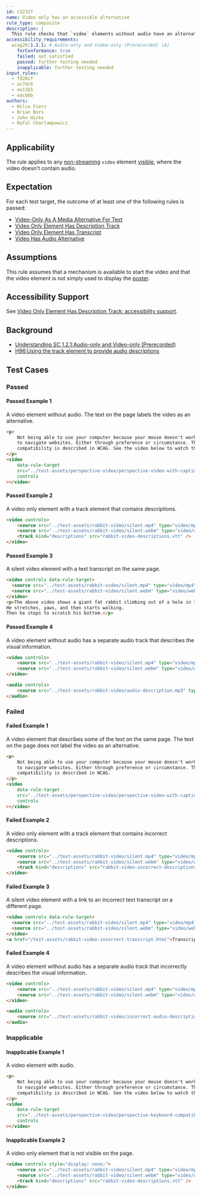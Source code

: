 ```yaml
---
id: c3232f
name: Video only has an accessible alternative
rule_type: composite
description: |
  This rule checks that `video` elements without audio have an alternative available
accessibility_requirements:
  wcag20:1.2.1: # Audio-only and Video-only (Prerecorded) (A)
    forConformance: true
    failed: not satisfied
    passed: further testing needed
    inapplicable: further testing needed
input_rules:
  - fd26cf
  - ac7dc6
  - ee13b5
  - eac66b
authors:
  - Wilco Fiers
  - Brian Bors
  - John Hicks
  - Rafal Charlampowicz
---
```


## Applicability

The rule applies to any [non-streaming](#non-streaming-media-element) `video` element [visible](#visible), where the video doesn't contain audio.

## Expectation

For each test target, the outcome of at least one of the following rules is passed:

- [Video-Only As A Media Alternative For Text](https://act-rules.github.io/rules/fd26cf)
- [Video Only Element Has Description Track](https://act-rules.github.io/rules/ac7dc6)
- [Video Only Element Has Transcript](https://act-rules.github.io/rules/ee13b5)
- [Video Has Audio Alternative](https://act-rules.github.io/rules/eac66b)

## Assumptions

This rule assumes that a mechanism is available to start the video and that the video element is not simply used to display the [poster](https://www.w3.org/TR/html5/semantics-embedded-content.html#element-attrdef-video-poster).

## Accessibility Support

See [Video Only Element Has Description Track: accessibility support](https://act-rules.github.io/rules/ac7dc6#accessibility-support).

## Background

- [Understanding SC 1.2.1:Audio-only and Video-only (Prerecorded)](https://www.w3.org/TR/UNDERSTANDING-WCAG20/media-equiv-av-only-alt.html)
- [H96:Using the track element to provide audio descriptions](https://www.w3.org/TR/WCAG20-TECHS/H96.html)

## Test Cases

### Passed

#### Passed Example 1

A video element without audio. The text on the page labels the video as an alternative.

```html
<p>
	Not being able to use your computer because your mouse doesn't work, is frustrating. Many people use only the keyboard
	to navigate websites. Either through preference or circumstance. This is solved by keyboard compatibility. Keyboard
	compatibility is described in WCAG. See the video below to watch the same information again in video form.
</p>
<video
	data-rule-target
	src="../test-assets/perspective-video/perspective-video-with-captions-silent.mp4"
	controls
></video>
```

#### Passed Example 2

A video only element with a track element that contains descriptions.

```html
<video controls>
	<source src="../test-assets/rabbit-video/silent.mp4" type="video/mp4" />
	<source src="../test-assets/rabbit-video/silent.webm" type="video/webm" />
	<track kind="descriptions" src="rabbit-video-descriptions.vtt" />
</video>
```

#### Passed Example 3

A silent video element with a text transcript on the same page.

```html
<video controls data-rule-target>
  <source src="../test-assets/rabbit-video/silent.mp4" type="video/mp4"></source>
  <source src="../test-assets/rabbit-video/silent.webm" type="video/webm"></source>
</video>
<p>The above video shows a giant fat rabbit climbing out of a hole in the ground.
He stretches, yaws, and then starts walking.
Then he stops to scratch his bottom.</p>
```

#### Passed Example 4

A video element without audio has a separate audio track that describes the visual information.

```html
<video controls>
	<source src="../test-assets/rabbit-video/silent.mp4" type="video/mp4" />
	<source src="../test-assets/rabbit-video/silent.webm" type="video/webm" />
</video>

<audio controls>
	<source src="../test-assets/rabbit-video/audio-description.mp3" type="audio/mpeg" />
</audio>
```

### Failed

#### Failed Example 1

A video element that describes some of the text on the same page. The text on the page does not label the video as an alternative.

```html
<p>
	Not being able to use your computer because your mouse doesn't work, is frustrating. Many people use only the keyboard
	to navigate websites. Either through preference or circumstance. This is solved by keyboard compatibility. Keyboard
	compatibility is described in WCAG.
</p>
<video
	data-rule-target
	src="../test-assets/perspective-video/perspective-video-with-captions-silent.mp4"
	controls
></video>
```

#### Failed Example 2

A video only element with a track element that contains incorrect descriptions.

```html
<video controls>
	<source src="../test-assets/rabbit-video/silent.mp4" type="video/mp4" />
	<source src="../test-assets/rabbit-video/silent.webm" type="video/webm" />
	<track kind="descriptions" src="rabbit-video-incorrect-descriptions.vtt" />
</video>
```

#### Failed Example 3

A silent video element with a link to an incorrect text transcript on a different page.

```html
<video controls data-rule-target>
  <source src="../test-assets/rabbit-video/silent.mp4" type="video/mp4"></source>
  <source src="../test-assets/rabbit-video/silent.webm" type="video/webm"></source>
</video>
<a href="/test-assets/rabbit-video-incorrect-transcript.html">Transcript</p>
```

#### Failed Example 4

A video element without audio has a separate audio track that incorrectly describes the visual information.

```html
<video controls>
	<source src="../test-assets/rabbit-video/silent.mp4" type="video/mp4" />
	<source src="../test-assets/rabbit-video/silent.webm" type="video/webm" />
</video>

<audio controls>
	<source src="../test-assets/rabbit-video/incorrect-audio-description.mp3" type="audio/mpeg" />
</audio>
```

### Inapplicable

#### Inapplicable Example 1

A video element with audio.

```html
<p>
	Not being able to use your computer because your mouse doesn't work, is frustrating. Many people use only the keyboard
	to navigate websites. Either through preference or circumstance. This is solved by keyboard compatibility. Keyboard
	compatibility is described in WCAG. See the video below to watch the same information again in video form.
</p>
<video
	data-rule-target
	src="../test-assets/perspective-video/perspective-keyboard-compatibility-video.mp4"
	controls
></video>
```

#### Inapplicable Example 2

A video only element that is not visible on the page.

```html
<video controls style="display: none;">
	<source src="../test-assets/rabbit-video/silent.mp4" type="video/mp4" />
	<source src="../test-assets/rabbit-video/silent.webm" type="video/webm" />
	<track kind="descriptions" src="rabbit-video-descriptions.vtt" />
</video>
```
